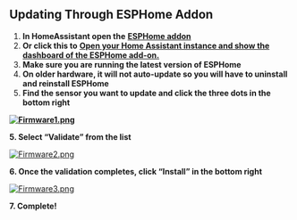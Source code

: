 ## Updating Through ESPHome Addon

1. **In HomeAssistant open the** [**ESPHome addon**](https://esphome.io/guides/getting_started_hassio.html)
2. **Or click this to** [**Open your Home Assistant instance and show the dashboard of the ESPHome add-on.**](https://my.home-assistant.io/redirect/supervisor_addon/?addon=5c53de3b_esphome&amp;repository_url=https%3A%2F%2Fgithub.com%2Fesphome%2Fhome-assistant-addon "Open your Home Assistant instance and show the dashboard of the ESPHome add-on.")
3. **Make sure you are running the latest version of ESPHome**
4. **On older hardware, it will not auto-update so you will have to uninstall and reinstall ESPHome**
5. **Find the sensor you want to update and click the three dots in the bottom right**

[**![Firmware1.png](https://wiki.apolloautomation.cloud/uploads/images/gallery/2023-10/scaled-1680-/firmware1.png)**](https://help.apolloautomation.cloud/uploads/images/gallery/2023-10/firmware1.png)

**5\. Select “Validate” from the list**

[![Firmware2.png](https://wiki.apolloautomation.cloud/uploads/images/gallery/2023-10/scaled-1680-/firmware2.png)](https://help.apolloautomation.cloud/uploads/images/gallery/2023-10/firmware2.png)

**6\. Once the validation completes, click “Install” in the bottom right**

[![Firmware3.png](https://wiki.apolloautomation.cloud/uploads/images/gallery/2023-10/scaled-1680-/firmware3.png)](https://help.apolloautomation.cloud/uploads/images/gallery/2023-10/firmware3.png)

**7\. Complete!**
